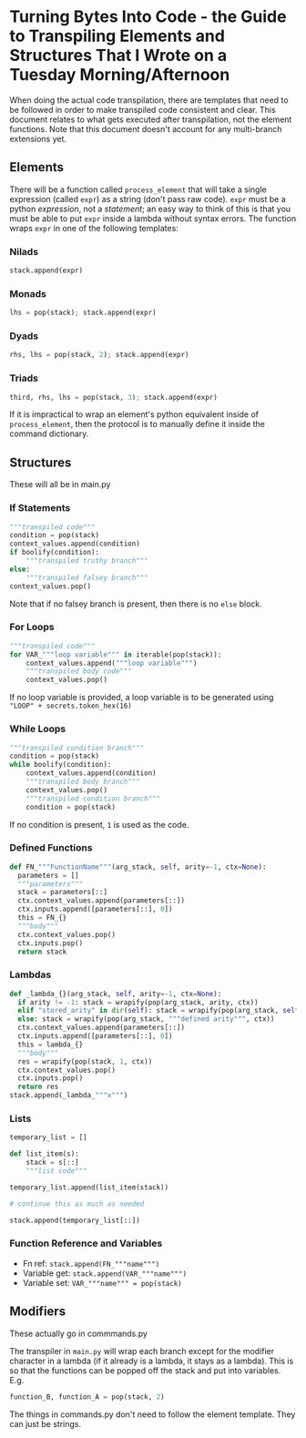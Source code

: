 # Turning Bytes Into Code - the Guide to Transpiling Elements and Structures That I Wrote on a Tuesday Morning/Afternoon

When doing the actual code transpilation, there are templates that need to be followed in order to make transpiled code consistent and clear. This document relates
to what gets executed after transpilation, not the element functions. Note that this document doesn't account for any multi-branch extensions yet.

## Elements

There will be a function called `process_element` that will take a single expression (called `expr`) as a string (don't pass raw code). 
`expr` must be a python _expression_, not a _statement_; an easy way to think of this is that you must be able to put `expr` inside a 
lambda without syntax errors. The function wraps `expr` in one of the following templates:

### Nilads

```python
stack.append(expr)
```

### Monads

```python
lhs = pop(stack); stack.append(expr)
```

### Dyads

```python
rhs, lhs = pop(stack, 2); stack.append(expr)
```

### Triads

```python
third, rhs, lhs = pop(stack, 3); stack.append(expr)
```

If it is impractical to wrap an element's python equivalent inside of `process_element`, then
the protocol is to manually define it inside the command dictionary.

## Structures

These will all be in main.py

### If Statements

```python
"""transpiled code"""
condition = pop(stack)
context_values.append(condition)
if boolify(condition):
    """transpiled truthy branch"""
else:
    """transpiled falsey branch"""
context_values.pop()
```

Note that if no falsey branch is present, then there is no `else` block.

### For Loops

```python
"""transpiled code"""
for VAR_"""loop variable""" in iterable(pop(stack)):
    context_values.append("""loop variable""")
    """transpiled body code"""
    context_values.pop()
```

If no loop variable is provided, a loop variable is to be generated using `"LOOP" + secrets.token_hex(16)`

### While Loops

```python
"""transpiled condition branch"""
condition = pop(stack)
while boolify(condition):
    context_values.append(condition)
    """transpiled body branch"""
    context_values.pop()
    """transpiled condition branch"""
    condition = pop(stack)
```

If no condition is present, `1` is used as the code.


### Defined Functions

```python
def FN_"""FunctionName"""(arg_stack, self, arity=-1, ctx=None):
  parameters = []
  """parameters"""
  stack = parameters[::]
  ctx.context_values.append(parameters[::])
  ctx.inputs.append([parameters[::], 0])
  this = FN_{}
  """body"""
  ctx.context_values.pop()
  ctx.inputs.pop()
  return stack
```
    
### Lambdas

```python
def _lambda_{}(arg_stack, self, arity=-1, ctx=None):
  if arity != -1: stack = wrapify(pop(arg_stack, arity, ctx))
  elif "stored_arity" in dir(self): stack = wrapify(pop(arg_stack, self.stored_arity, ctx))
  else: stack = wrapify(pop(arg_stack, """defined arity""", ctx))
  ctx.context_values.append(parameters[::])
  ctx.inputs.append([parameters[::], 0])
  this = lambda_{}
  """body"""
  res = wrapify(pop(stack, 1, ctx))
  ctx.context_values.pop()
  ctx.inputs.pop()
  return res
stack.append(_lambda_"""x""")
```
   
### Lists

```python
temporary_list = []

def list_item(s):
    stack = s[::]
    """list code"""

temporary_list.append(list_item(stack))

# continue this as much as needed

stack.append(temporary_list[::])
```

### Function Reference and Variables

- Fn ref: `stack.append(FN_"""name""")`
- Variable get: `stack.append(VAR_"""name""")`
- Variable set: `VAR_"""name""" = pop(stack)`


## Modifiers
These actually go in commmands.py

The transpiler in `main.py` will wrap each branch except for the modifier character in a lambda (if it already is a lambda, it stays as a lambda). This is so that the functions can be popped off the stack and put into variables. E.g.

```python
function_B, function_A = pop(stack, 2)
```

The things in commands.py don't need to follow the element template. They can just be strings.
